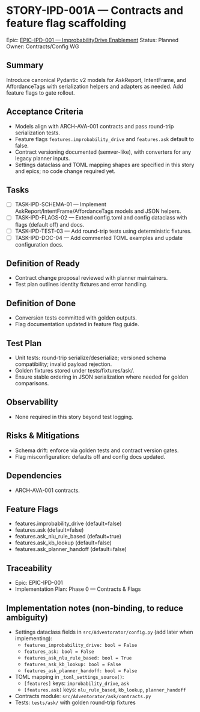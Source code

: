 # STORY-IPD-001A — Contracts and feature flag scaffolding

Epic: [EPIC-IPD-001 — ImprobabilityDrive Enablement](/docs/implementation/epics/EPIC-IPD-001-improbability-drive.md)
Status: Planned
Owner: Contracts/Config WG

## Summary
Introduce canonical Pydantic v2 models for AskReport, IntentFrame, and AffordanceTags with serialization helpers and adapters as needed. Add feature flags to gate rollout.

## Acceptance Criteria
- Models align with ARCH-AVA-001 contracts and pass round-trip serialization tests.
- Feature flags `features.improbability_drive` and `features.ask` default to false.
- Contract versioning documented (semver-like), with converters for any legacy planner inputs.
 - Settings dataclass and TOML mapping shapes are specified in this story and epics; no code change required yet.

## Tasks
- [ ] TASK-IPD-SCHEMA-01 — Implement AskReport/IntentFrame/AffordanceTags models and JSON helpers.
- [ ] TASK-IPD-FLAGS-02 — Extend config.toml and config dataclass with flags (default off) and docs.
- [ ] TASK-IPD-TEST-03 — Add round-trip tests using deterministic fixtures.
 - [ ] TASK-IPD-DOC-04 — Add commented TOML examples and update configuration docs.

## Definition of Ready
- Contract change proposal reviewed with planner maintainers.
- Test plan outlines identity fixtures and error handling.

## Definition of Done
- Conversion tests committed with golden outputs.
- Flag documentation updated in feature flag guide.

## Test Plan
- Unit tests: round-trip serialize/deserialize; versioned schema compatibility; invalid payload rejection.
- Golden fixtures stored under tests/fixtures/ask/.
 - Ensure stable ordering in JSON serialization where needed for golden comparisons.

## Observability
- None required in this story beyond test logging.

## Risks & Mitigations
- Schema drift: enforce via golden tests and contract version gates.
- Flag misconfiguration: defaults off and config docs updated.

## Dependencies
- ARCH-AVA-001 contracts.

## Feature Flags
- features.improbability_drive (default=false)
- features.ask (default=false)
 - features.ask_nlu_rule_based (default=true)
 - features.ask_kb_lookup (default=false)
 - features.ask_planner_handoff (default=false)

## Traceability
- Epic: EPIC-IPD-001
- Implementation Plan: Phase 0 — Contracts & Flags

## Implementation notes (non-binding, to reduce ambiguity)

- Settings dataclass fields in `src/Adventorator/config.py` (add later when implementing):
	- `features_improbability_drive: bool = False`
	- `features_ask: bool = False`
	- `features_ask_nlu_rule_based: bool = True`
	- `features_ask_kb_lookup: bool = False`
	- `features_ask_planner_handoff: bool = False`
- TOML mapping in `_toml_settings_source()`:
	- `[features]` keys: `improbability_drive`, `ask`
	- `[features.ask]` keys: `nlu_rule_based`, `kb_lookup`, `planner_handoff`
- Contracts module: `src/Adventorator/ask/contracts.py`
- Tests: `tests/ask/` with golden round-trip fixtures
